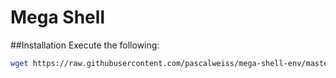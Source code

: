 # Mega Shell

##Installation
Execute the following: 
```bash
wget https://raw.githubusercontent.com/pascalweiss/mega-shell-env/master/setup/install.sh -O - | bash || true
```

